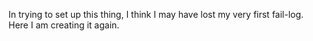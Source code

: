 In trying to set up this thing, I think I may have lost my very first fail-log. Here I am creating it again.
